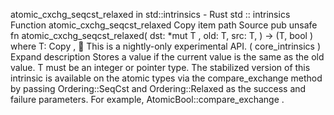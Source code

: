 atomic_cxchg_seqcst_relaxed in std::intrinsics - Rust
std
::
intrinsics
Function
atomic_cxchg_seqcst_relaxed
Copy item path
Source
pub unsafe fn atomic_cxchg_seqcst_relaxed<T>(
    dst:
*mut T
,
    old: T,
    src: T,
) -> (T,
bool
)
where
    T:
Copy
,
🔬
This is a nightly-only experimental API. (
core_intrinsics
)
Expand description
Stores a value if the current value is the same as the
old
value.
T
must be an integer or pointer type.
The stabilized version of this intrinsic is available on the
atomic
types via the
compare_exchange
method by passing
Ordering::SeqCst
and
Ordering::Relaxed
as the success and failure parameters.
For example,
AtomicBool::compare_exchange
.